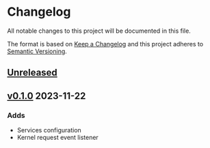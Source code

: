 # Changelog

All notable changes to this project will be documented in this file.

The format is based on [Keep a Changelog](http://keepachangelog.com/en/1.0.0/)
and this project adheres to [Semantic Versioning](http://semver.org/spec/v2.0.0.html).


## [Unreleased]

## [v0.1.0] 2023-11-22
### Adds
- Services configuration
- Kernel request event listener

[Unreleased]: https://github.com/slickframework/json-api-bundle/compare/v0.1.0...HEAD
[v0.1.0]: https://github.com/slickframework/json-api-bundle/compare/148372...v0.1.0